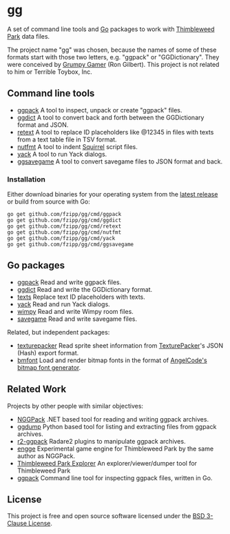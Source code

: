 # gg

A set of command line tools and [Go](https://golang.org) packages to work with
[Thimbleweed Park](https://thimbleweedpark.com/) data files.

The project name "gg" was chosen, because the names of some of these formats
start with those two letters, e.g. "ggpack" or "GGDictionary". They were
conceived by [Grumpy Gamer](https://grumpygamer.com/) (Ron Gilbert).
This project is not related to him or Terrible Toybox, Inc.

## Command line tools

* [ggpack](https://pkg.go.dev/github.com/fzipp/gg/cmd/ggpack) A tool to inspect, unpack or create "ggpack" files.
* [ggdict](https://pkg.go.dev/github.com/fzipp/gg/cmd/ggdict) A tool to convert back and forth between the GGDictionary format and JSON.
* [retext](https://pkg.go.dev/github.com/fzipp/gg/cmd/retext) A tool to replace ID placeholders like @12345 in files with texts from a text table file in TSV format.
* [nutfmt](https://pkg.go.dev/github.com/fzipp/gg/cmd/nutfmt) A tool to indent [Squirrel](http://squirrel-lang.org/) script files.
* [yack](https://pkg.go.dev/github.com/fzipp/gg/cmd/yack@v0.0.0-20200303190959-5f731a2a50db?tab=doc) A tool to run Yack dialogs.
* [ggsavegame](https://pkg.go.dev/github.com/fzipp/gg/cmd/ggsavegame) A tool to convert savegame files to JSON format and back.

### Installation

Either download binaries for your operating system from the [latest release](https://github.com/fzipp/gg/releases/latest) or build from source with Go:

```
go get github.com/fzipp/gg/cmd/ggpack
go get github.com/fzipp/gg/cmd/ggdict
go get github.com/fzipp/gg/cmd/retext
go get github.com/fzipp/gg/cmd/nutfmt
go get github.com/fzipp/gg/cmd/yack
go get github.com/fzipp/gg/cmd/ggsavegame
```

## Go packages

* [ggpack](https://pkg.go.dev/github.com/fzipp/gg/ggpack) Read and write ggpack files.
* [ggdict](https://pkg.go.dev/github.com/fzipp/gg/ggdict) Read and write the GGDictionary format.
* [texts](https://pkg.go.dev/github.com/fzipp/gg/texts) Replace text ID placeholders with texts.
* [yack](https://pkg.go.dev/github.com/fzipp/gg/yack) Read and run Yack dialogs.
* [wimpy](https://pkg.go.dev/github.com/fzipp/gg/wimpy) Read and write Wimpy room files.
* [savegame](https://pkg.go.dev/github.com/fzipp/gg/savegame) Read and write savegame files.

Related, but independent packages:

* [texturepacker](https://pkg.go.dev/github.com/fzipp/texturepacker) Read sprite sheet information from [TexturePacker](https://www.codeandweb.com/texturepacker)'s JSON (Hash) export format.
* [bmfont](https://pkg.go.dev/github.com/fzipp/bmfont) Load and render bitmap fonts in the format of [AngelCode's bitmap font generator](https://www.angelcode.com/products/bmfont/).

## Related Work

Projects by other people with similar objectives:

* [NGGPack](https://github.com/scemino/NGGPack)
  .NET based tool for reading and writing ggpack archives.
* [ggdump](https://github.com/mstr-/twp-ggdump)
  Python based tool for listing and extracting files from ggpack archives.
* [r2-ggpack](https://github.com/mrmacete/r2-ggpack)
  Radare2 plugins to manipulate ggpack archives.
* [engge](https://github.com/scemino/engge)
  Experimental game engine for Thimbleweed Park by the same author as NGGPack.
* [Thimbleweed Park Explorer](https://github.com/bgbennyboy/Thimbleweed-Park-Explorer)
  An explorer/viewer/dumper tool for Thimbleweed Park
* [ggpack](https://github.com/s-l-teichmann/ggpack)
  Command line tool for inspecting ggpack files, written in Go.

## License

This project is free and open source software licensed under the
[BSD 3-Clause License](LICENSE).
